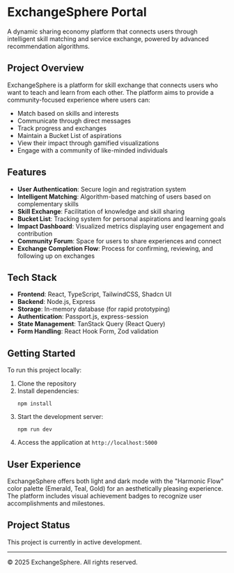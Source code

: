 # ExchangeSphere Portal

A dynamic sharing economy platform that connects users through intelligent skill matching and service exchange, powered by advanced recommendation algorithms.

## Project Overview

ExchangeSphere is a platform for skill exchange that connects users who want to teach and learn from each other. The platform aims to provide a community-focused experience where users can:

- Match based on skills and interests
- Communicate through direct messages
- Track progress and exchanges
- Maintain a Bucket List of aspirations
- View their impact through gamified visualizations
- Engage with a community of like-minded individuals

## Features

- **User Authentication**: Secure login and registration system
- **Intelligent Matching**: Algorithm-based matching of users based on complementary skills
- **Skill Exchange**: Facilitation of knowledge and skill sharing
- **Bucket List**: Tracking system for personal aspirations and learning goals
- **Impact Dashboard**: Visualized metrics displaying user engagement and contribution
- **Community Forum**: Space for users to share experiences and connect
- **Exchange Completion Flow**: Process for confirming, reviewing, and following up on exchanges

## Tech Stack

- **Frontend**: React, TypeScript, TailwindCSS, Shadcn UI
- **Backend**: Node.js, Express
- **Storage**: In-memory database (for rapid prototyping)
- **Authentication**: Passport.js, express-session
- **State Management**: TanStack Query (React Query)
- **Form Handling**: React Hook Form, Zod validation

## Getting Started

To run this project locally:

1. Clone the repository
2. Install dependencies:
   ```
   npm install
   ```
3. Start the development server:
   ```
   npm run dev
   ```
4. Access the application at `http://localhost:5000`

## User Experience

ExchangeSphere offers both light and dark mode with the "Harmonic Flow" color palette (Emerald, Teal, Gold) for an aesthetically pleasing experience. The platform includes visual achievement badges to recognize user accomplishments and milestones.

## Project Status

This project is currently in active development.

---

© 2025 ExchangeSphere. All rights reserved.
